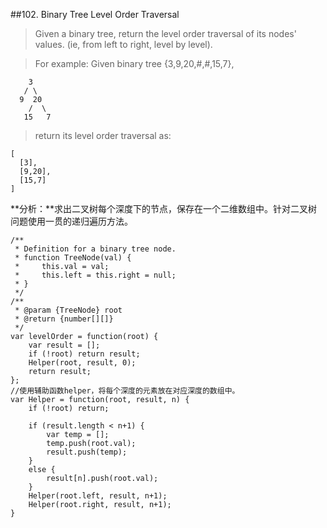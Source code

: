 ##102. Binary Tree Level Order Traversal
>Given a binary tree, return the level order traversal of its nodes' values. (ie, from left to right, level by level).

>For example:
Given binary tree {3,9,20,#,#,15,7},
>
	    3
	   / \
	  9  20
	    /  \
	   15   7

>return its level order traversal as:
>
	[
	  [3],
	  [9,20],
	  [15,7]
	]

**分析：**求出二叉树每个深度下的节点，保存在一个二维数组中。针对二叉树问题使用一贯的递归遍历方法。

	/**
	 * Definition for a binary tree node.
	 * function TreeNode(val) {
	 *     this.val = val;
	 *     this.left = this.right = null;
	 * }
	 */
	/**
	 * @param {TreeNode} root
	 * @return {number[][]}
	 */
	var levelOrder = function(root) {
	    var result = [];
	    if (!root) return result;
	    Helper(root, result, 0);
	    return result;
	};
	//使用辅助函数helper，将每个深度的元素放在对应深度的数组中。
	var Helper = function(root, result, n) {
	    if (!root) return;
	    
	    if (result.length < n+1) {
	        var temp = [];
	        temp.push(root.val);
	        result.push(temp);
	    }
	    else {
	        result[n].push(root.val);
	    }
	    Helper(root.left, result, n+1);
	    Helper(root.right, result, n+1);
	}